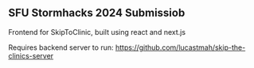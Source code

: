 ## SFU Stormhacks 2024 Submissiob

Frontend for SkipToClinic, built using react and next.js

Requires backend server to run:
https://github.com/lucastmah/skip-the-clinics-server
